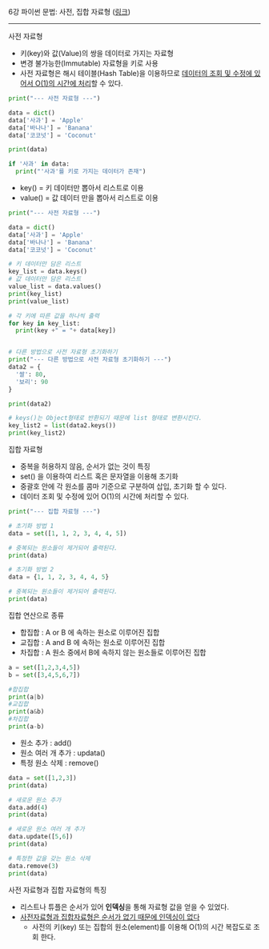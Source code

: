 6강 파이썬 문법: 사전, 집합 자료형 ([링크](https://youtu.be/Mkk8WOCAlqQ))

---

사전 자료형

- 키(key)와 값(Value)의 쌍을 데이터로 가지는 자료형
- 변경 불가능한(Immutable) 자료형을 키로 사용
- 사전 자료형은 해시 테이블(Hash Table)을 이용하므로 <u>데이터의 조회 및 수정에 있어서 O(1)의 시간에 처리</u>할 수 있다.



```python
print("--- 사전 자료형 ---")

data = dict()
data['사과'] = 'Apple'
data['바나나'] = 'Banana'
data['코코넛'] = 'Coconut'

print(data)

if '사과' in data:
  print("'사과'를 키로 가지는 데이터가 존재")
```



- key() = 키 데이터만 뽑아서 리스트로 이용
- value() = 값 데이터 만을 뽑아서 리스트로 이용



```python
print("--- 사전 자료형 ---")

data = dict()
data['사과'] = 'Apple'
data['바나나'] = 'Banana'
data['코코넛'] = 'Coconut'

# 키 데이터만 담은 리스트
key_list = data.keys()
# 값 데이터만 담은 리스트
value_list = data.values()
print(key_list)
print(value_list)

# 각 키에 따른 값을 하나씩 출력
for key in key_list:
  print(key +" = "+ data[key])


# 다른 방법으로 사전 자료형 초기화하기
print("--- 다른 방법으로 사전 자료형 초기화하기 ---")
data2 = {
  '쌀': 80,
  '보리': 90
}

print(data2)

# keys()는 Object형태로 반환되기 때문에 list 형태로 변환시킨다.
key_list2 = list(data2.keys())
print(key_list2)
```



집합 자료형

- 중복을 허용하지 않음, 순서가 없는 것이 특징
- set() 을 이용하여 리스트 혹은 문자열을 이용해 초기화
- 중괄호 안에 각 원소를 콤마 기준으로 구분하여 삽입, 초기화 할 수 있다.
- 데이터 조회 및 수정에 있어 O(1)의 시간에 처리할 수 있다.

```python
print("--- 집합 자료형 ---")

# 초기화 방법 1
data = set([1, 1, 2, 3, 4, 4, 5])

# 중복되는 원소들이 제거되어 출력된다.
print(data)

# 초기화 방법 2
data = {1, 1, 2, 3, 4, 4, 5}

# 중복되는 원소들이 제거되어 출력된다.
print(data)
```



집합 연산으로 종류

- 합집합 : A or B 에 속하는 원소로 이루어진 집합
- 교집합 : A and B 에 속하는 원소로 이루어진 집합
- 차집합 : A 원소 중에서 B에 속하지 않는 원소들로 이루어진 집합

```python
a = set([1,2,3,4,5])
b = set([3,4,5,6,7])

#합집합
print(a|b)
#교집합
print(a&b)
#차집합
print(a-b)
```



- 원소 추가 : add()
- 원소 여러 개 추가 : updata()
- 특정 원소 삭제 : remove()

```python
data = set([1,2,3])
print(data)

# 새로운 원소 추가
data.add(4)
print(data)

# 새로운 원소 여러 개 추가
data.update([5,6])
print(data)

# 특정한 값을 갖는 원소 삭제
data.remove(3)
print(data)
```



사전 자료형과 집합 자료형의 특징

- 리스트나 튜플은 순서가 있어 **인덱싱**을 통해 자료형 값을 얻을 수 있었다.
- <u>사전자료형과 집합자료형은 순서가 없기 때문에 인덱싱이 없다</u>
  - 사전의 키(key) 또는 집합의 원소(element)를 이용해 O(1)의 시간 복잡도로 조회 한다.
